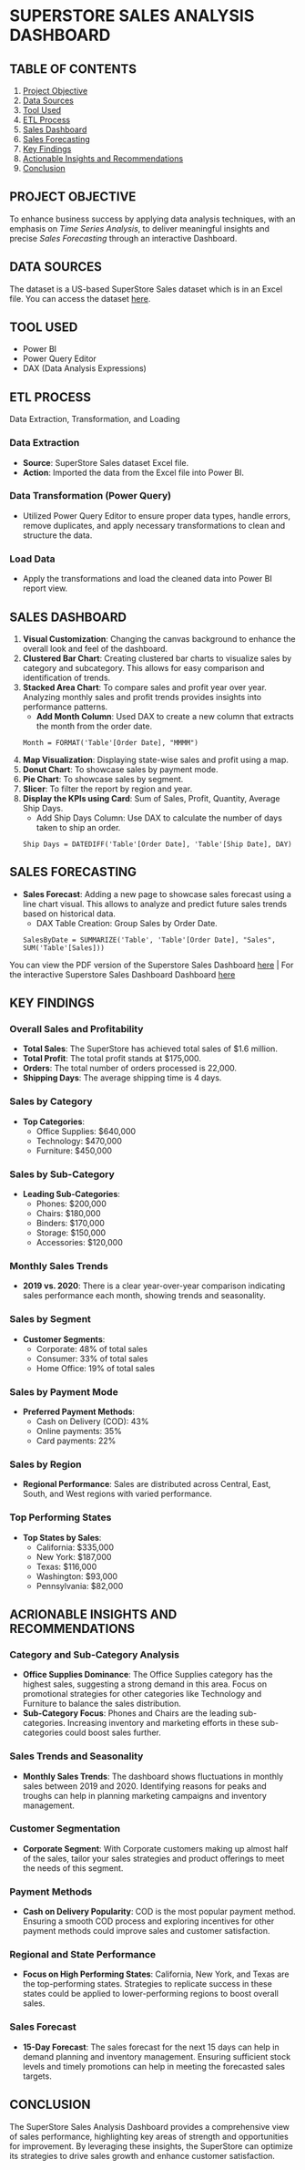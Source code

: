 # SUPERSTORE SALES ANALYSIS DASHBOARD

## TABLE OF CONTENTS
1. [Project Objective](#project-objective)
2. [Data Sources](#data-sources)
3. [Tool Used](#tool-used)
4. [ETL Process](#etl-process)
5. [Sales Dashboard](#sales-dashboard)
6. [Sales Forecasting](#sales-forecasting)
7. [Key Findings](#key-findings)
8. [Actionable Insights and Recommendations](#actionable-insights-and-recommendations)
9. [Conclusion](#conclusion)

## PROJECT OBJECTIVE
To enhance business success by applying data analysis techniques, with an emphasis on *Time Series Analysis*, to deliver meaningful insights and precise *Sales Forecasting* through an interactive Dashboard.

## DATA SOURCES
The dataset is a US-based SuperStore Sales dataset which is in an Excel file. You can access the dataset [here](https://github.com/Abhi47-kr/SuperStore-Sales-Analysis-in-Power-BI/blob/93a9f3667815aaa7039dbc476c0284009cbe2240/SuperStore%20Sales%20DataSet.xlsx).

## TOOL USED
- Power BI
- Power Query Editor
- DAX (Data Analysis Expressions)

## ETL PROCESS
Data Extraction, Transformation, and Loading

### Data Extraction
- **Source**: SuperStore Sales dataset Excel file.
- **Action**: Imported the data from the Excel file into Power BI.

### Data Transformation (Power Query)
- Utilized Power Query Editor to ensure proper data types, handle errors, remove duplicates, and apply necessary transformations to clean and structure the data.

### Load Data
- Apply the transformations and load the cleaned data into Power BI report view.

## SALES DASHBOARD
1. **Visual Customization**: Changing the canvas background to enhance the overall look and feel of the dashboard.
2. **Clustered Bar Chart**: Creating clustered bar charts to visualize sales by category and subcategory. This allows for easy comparison and identification of trends.
3. **Stacked Area Chart**: To compare sales and profit year over year. Analyzing monthly sales and profit trends provides insights into performance patterns.
   - **Add Month Column**: Used DAX to create a new column that extracts the month from the order date.
   ```DAX
   Month = FORMAT('Table'[Order Date], "MMMM")
   ```
4. **Map Visualization**: Displaying state-wise sales and profit using a map.
5. **Donut Chart**: To showcase sales by payment mode.
6. **Pie Chart**: To showcase sales by segment.
7. **Slicer**: To filter the report by region and year.
8. **Display the KPIs using Card**: Sum of Sales, Profit, Quantity, Average Ship Days.
   - Add Ship Days Column: Use DAX to calculate the number of days taken to ship an order.
   ```DAX
   Ship Days = DATEDIFF('Table'[Order Date], 'Table'[Ship Date], DAY)
   ```

## SALES FORECASTING
- **Sales Forecast**: Adding a new page to showcase sales forecast using a line chart visual. This allows to analyze and predict future sales trends based on historical data.
  - DAX Table Creation: Group Sales by Order Date.
  ```DAX
  SalesByDate = SUMMARIZE('Table', 'Table'[Order Date], "Sales", SUM('Table'[Sales]))
  ```
You can view the PDF version of the Superstore Sales Dashboard [here](https://github.com/Abhi47-kr/SuperStore-Sales-Analysis-in-Power-BI/blob/483287175d5dd41a504a6bc985c3e01a85af335b/Super_Store_Sales_Dashboard_.pdf) | For the interactive Superstore Sales Dashboard Dashboard [here](https://app.powerbi.com/view?r=eyJrIjoiYTI3OWI1ZDktMjQ3Ni00OTQ0LWE1MGEtZDVlMjVhNDBhN2U0IiwidCI6Ijg1MDY3ODBjLWIxMjQtNGY3Zi04YTkwLWY4NWRlYzk1NjU5ZCJ9)

## KEY FINDINGS

### Overall Sales and Profitability
- **Total Sales**: The SuperStore has achieved total sales of $1.6 million.
- **Total Profit**: The total profit stands at $175,000.
- **Orders**: The total number of orders processed is 22,000.
- **Shipping Days**: The average shipping time is 4 days.

### Sales by Category
- **Top Categories**:
  - Office Supplies: $640,000
  - Technology: $470,000
  - Furniture: $450,000

### Sales by Sub-Category
- **Leading Sub-Categories**:
  - Phones: $200,000
  - Chairs: $180,000
  - Binders: $170,000
  - Storage: $150,000
  - Accessories: $120,000

### Monthly Sales Trends
- **2019 vs. 2020**: There is a clear year-over-year comparison indicating sales performance each month, showing trends and seasonality.

### Sales by Segment
- **Customer Segments**:
  - Corporate: 48% of total sales
  - Consumer: 33% of total sales
  - Home Office: 19% of total sales

### Sales by Payment Mode
- **Preferred Payment Methods**:
  - Cash on Delivery (COD): 43%
  - Online payments: 35%
  - Card payments: 22%

### Sales by Region
- **Regional Performance**: Sales are distributed across Central, East, South, and West regions with varied performance.

### Top Performing States
- **Top States by Sales**:
  - California: $335,000
  - New York: $187,000
  - Texas: $116,000
  - Washington: $93,000
  - Pennsylvania: $82,000

## ACRIONABLE INSIGHTS AND RECOMMENDATIONS

### Category and Sub-Category Analysis
- **Office Supplies Dominance**: The Office Supplies category has the highest sales, suggesting a strong demand in this area. Focus on promotional strategies for other categories like Technology and Furniture to balance the sales distribution.
- **Sub-Category Focus**: Phones and Chairs are the leading sub-categories. Increasing inventory and marketing efforts in these sub-categories could boost sales further.

### Sales Trends and Seasonality
- **Monthly Sales Trends**: The dashboard shows fluctuations in monthly sales between 2019 and 2020. Identifying reasons for peaks and troughs can help in planning marketing campaigns and inventory management.

### Customer Segmentation
- **Corporate Segment**: With Corporate customers making up almost half of the sales, tailor your sales strategies and product offerings to meet the needs of this segment.

### Payment Methods
- **Cash on Delivery Popularity**: COD is the most popular payment method. Ensuring a smooth COD process and exploring incentives for other payment methods could improve sales and customer satisfaction.

### Regional and State Performance
- **Focus on High Performing States**: California, New York, and Texas are the top-performing states. Strategies to replicate success in these states could be applied to lower-performing regions to boost overall sales.

### Sales Forecast
- **15-Day Forecast**: The sales forecast for the next 15 days can help in demand planning and inventory management. Ensuring sufficient stock levels and timely promotions can help in meeting the forecasted sales targets.

## CONCLUSION
The SuperStore Sales Analysis Dashboard provides a comprehensive view of sales performance, highlighting key areas of strength and opportunities for improvement. By leveraging these insights, the SuperStore can optimize its strategies to drive sales growth and enhance customer satisfaction.

